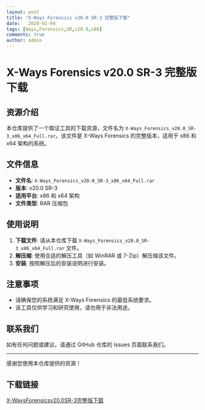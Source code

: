 ```yaml
---
layout: post
title: "X-Ways Forensics v20.0 SR-3 完整版下载"
date:   2020-02-04
tags: [Ways,Forensics,SR,v20.0,x86]
comments: true
author: admin
---
```

# X-Ways Forensics v20.0 SR-3 完整版下载

## 资源介绍

本仓库提供了一个取证工具的下载资源，文件名为 `X-Ways_Forensics_v20.0_SR-3_x86_x64_Full.rar`。该文件是 X-Ways Forensics 的完整版本，适用于 x86 和 x64 架构的系统。

## 文件信息

- **文件名**: `X-Ways_Forensics_v20.0_SR-3_x86_x64_Full.rar`
- **版本**: v20.0 SR-3
- **适用平台**: x86 和 x64 架构
- **文件类型**: RAR 压缩包

## 使用说明

1. **下载文件**: 请从本仓库下载 `X-Ways_Forensics_v20.0_SR-3_x86_x64_Full.rar` 文件。
2. **解压缩**: 使用合适的解压工具（如 WinRAR 或 7-Zip）解压缩该文件。
3. **安装**: 按照解压后的安装说明进行安装。

## 注意事项

- 请确保您的系统满足 X-Ways Forensics 的最低系统要求。
- 该工具仅供学习和研究使用，请勿用于非法用途。

## 联系我们

如有任何问题或建议，请通过 GitHub 仓库的 Issues 页面联系我们。

---

感谢您使用本仓库提供的资源！

## 下载链接

[X-WaysForensicsv20.0SR-3完整版下载](https://pan.quark.cn/s/cdf885d1ee79)
